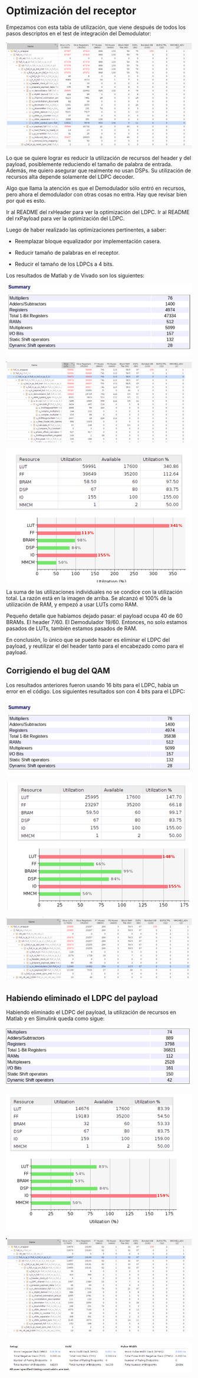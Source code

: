 # Optimización del receptor

Empezamos con esta tabla de utilización, que viene después de todos los pasos descriptos en el test de integración del Demodulator:

![Alt text](images/aa.png)

Lo que se quiere lograr es reducir la utilización de recursos del header y del payload, posiblemente reduciendo el tamaño de palabra de entrada. Además, me quiero asegurar que realmente no usan DSPs. Su utilización de recursos alta depende solamente del LDPC decoder.

Algo que llama la atención es que el Demodulador sólo entró en recursos, pero ahora el demodulador con otras cosas no entra. Hay que revisar bien por qué es esto.

Ir al README del rxHeader para ver la optimización del LDPC. Ir al README del rxPayload para ver la optimización del LDPC.

Luego de haber realizado las optimizaciones pertinentes, a saber:

* Reemplazar bloque equalizador por implementación casera.

* Reducir tamaño de palabras en el receptor.

* Reducir el tamaño de los LDPCs a 4 bits.

Los resultados de Matlab y de Vivado son los siguientes:

![Alt text](images/bb.png)

![Alt text](images/cc.png)

![Alt text](images/dd.png)

La suma de las utilizaciones individuales no se condice con la utilización total. La razón está en la imagen de arriba. Se alcanzó el 100% de la utilización de RAM, y empezó a usar LUTs como RAM.

Pequeño detalle que habíamos dejado pasar: el payload ocupa 40 de 60 BRAMs. El header 7/60. El Demodulador 19/60. Entonces, no solo estamos pasados de LUTs, también estamos pasados de RAM.

En conclusión, lo único que se puede hacer es eliminar el LDPC del payload, y reutilizar el del header tanto para el encabezado como para el payload.

## Corrigiendo el bug del QAM

Los resultados anteriores fueron usando 16 bits para el LDPC, había un error en el código. Los siguientes resultados son con 4 bits para el LDPC:

![Alt text](images/ee.png)

![Alt text](images/ff.png)

![Alt text](images/gg.png)

## Habiendo eliminado el LDPC del payload

Habiendo eliminado el LDPC del payload, la utilización de recursos en Matlab y en Simulink queda como sigue:

![Alt text](images/hh.png)

![Alt text](images/ii.png)

![Alt text](images/kk.png)

![Alt text](images/jj.png)
